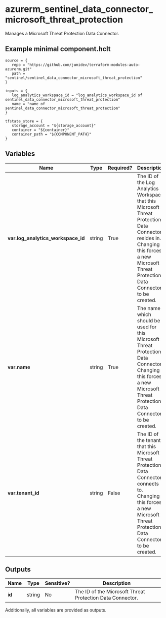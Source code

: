 # azurerm_sentinel_data_connector_microsoft_threat_protection

Manages a Microsoft Threat Protection Data Connector.

## Example minimal component.hclt

```hcl
source = {
   repo = "https://github.com/jumidev/terraform-modules-auto-azurerm.git" 
   path = "sentinel/sentinel_data_connector_microsoft_threat_protection" 
}

inputs = {
   log_analytics_workspace_id = "log_analytics_workspace_id of sentinel_data_connector_microsoft_threat_protection" 
   name = "name of sentinel_data_connector_microsoft_threat_protection" 
}

tfstate_store = {
   storage_account = "${storage_account}" 
   container = "${container}" 
   container_path = "${COMPONENT_PATH}" 
}

```

## Variables

| Name | Type | Required? |  Description |
| ---- | ---- | --------- |  ----------- |
| **var.log_analytics_workspace_id** | string | True | The ID of the Log Analytics Workspace that this Microsoft Threat Protection Data Connector resides in. Changing this forces a new Microsoft Threat Protection Data Connector to be created. | 
| **var.name** | string | True | The name which should be used for this Microsoft Threat Protection Data Connector. Changing this forces a new Microsoft Threat Protection Data Connector to be created. | 
| **var.tenant_id** | string | False | The ID of the tenant that this Microsoft Threat Protection Data Connector connects to. Changing this forces a new Microsoft Threat Protection Data Connector to be created. | 



## Outputs

| Name | Type | Sensitive? | Description |
| ---- | ---- | --------- | --------- |
| **id** | string | No  | The ID of the Microsoft Threat Protection Data Connector. | 

Additionally, all variables are provided as outputs.
